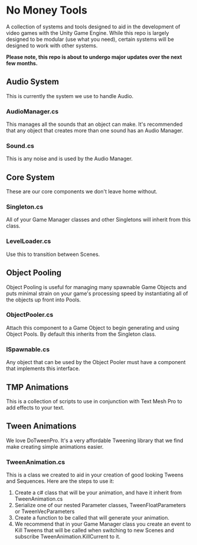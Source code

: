 # No Money Tools
A collection of systems and tools designed to aid in the development of video games with the Unity Game Engine.
While this repo is largely designed to be modular (use what you need), certain systems will be designed to work with other systems.

**Please note, this repo is about to undergo major updates over the next few months.**

## Audio System
This is currently the system we use to handle Audio.
### AudioManager.cs
This manages all the sounds that an object can make. It's recommended that any object that creates more than one sound has an Audio Manager.
### Sound.cs
This is any noise and is used by the Audio Manager.

## Core System
These are our core components we don't leave home without.
### Singleton.cs
All of your Game Manager classes and other Singletons will inherit from this class.
### LevelLoader.cs
Use this to transition between Scenes.

## Object Pooling
Object Pooling is useful for managing many spawnable Game Objects and puts minimal strain on your game's processing speed by instantiating all of the objects up front into Pools.
### ObjectPooler.cs
Attach this component to a Game Object to begin generating and using Object Pools. By default this inherits from the Singleton class.
### ISpawnable.cs
Any object that can be used by the Object Pooler must have a component that implements this interface.

## TMP Animations
This is a collection of scripts to use in conjunction with Text Mesh Pro to add effects to your text.

## Tween Animations
We love DoTweenPro. It's a very affordable Tweening library that we find make creating simple animations easier.

### TweenAnimation.cs
This is a class we created to aid in your creation of good looking Tweens and Sequences. Here are the steps to use it:

 1. Create a c# class that will be your animation, and have it inherit from TweenAnimation.cs
 2. Serialize one of our nested Parameter classes, TweenFloatParameters or TweenVecParameters
 3. Create a function to be called that will generate your animation.
 4. We recommend that in your Game Manager class you create an event to Kill Tweens that will be called when switching to new Scenes and subscribe TweenAnimation.KillCurrent to it.
